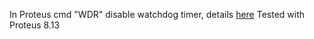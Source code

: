 In Proteus cmd "WDR" disable watchdog timer, details [here](https://stackoverflow.com/questions/55696940/wdr-seems-to-disable-watchdog-timer)
Tested with Proteus 8.13